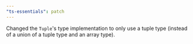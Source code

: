 ```yaml
---
"ts-essentials": patch
---
```


Changed the `Tuple`'s type implementation to only use a tuple type (instead of a union of a tuple type and an array
type).

